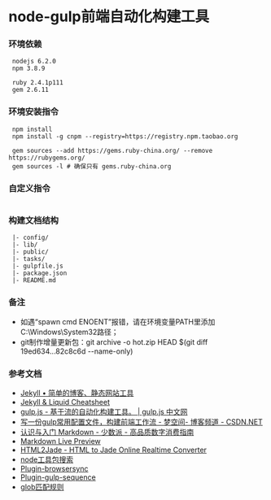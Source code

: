 # node-gulp前端自动化构建工具

###  环境依赖
```
 nodejs 6.2.0
 npm 3.8.9

 ruby 2.4.1p111
 gem 2.6.11
```
### 环境安装指令
```
 npm install
 npm install -g cnpm --registry=https://registry.npm.taobao.org

 gem sources --add https://gems.ruby-china.org/ --remove https://rubygems.org/
 gem sources -l # 确保只有 gems.ruby-china.org
```
### 自定义指令
```

```
### 构建文档结构
```
 |- config/
 |- lib/
 |- public/
 |- tasks/
 |- gulpfile.js
 |- package.json
 |- README.md
```
### 备注

* 如遇“spawn cmd ENOENT”报错，请在环境变量PATH里添加C:\Windows\System32路径；
* git制作增量更新包：git archive -o hot.zip HEAD $(git diff 19ed634...82c8c6d --name-only)

### 参考文档

* [Jekyll • 简单的博客、静态网站工具](http://jekyll.com.cn/)
* [Jekyll & Liquid Cheatsheet](https://gist.github.com/smutnyleszek/9803727)
* [gulp.js - 基于流的自动化构建工具。 | gulp.js 中文网](http://www.gulpjs.com.cn/)
* [写一份gulp常用配置文件，构建前端工作流 - 梦空间- 博客频道 - CSDN.NET](http://blog.csdn.net/qq_15096707/article/details/54293203)
* [认识与入门 Markdown - 少数派 - 高品质数字消费指南](https://sspai.com/post/25137)
* [Markdown Live Preview](http://markdownlivepreview.com/)
* [HTML2Jade - HTML to Jade Online Realtime Converter](http://www.html2jade.org/)
* [node工具包搜索](https://www.npmjs.com/)
* [Plugin-browsersync](https://browsersync.io/)
* [Plugin-gulp-sequence](https://www.npmjs.com/package/gulp-sequence)
* [glob匹配规则](http://www.jianshu.com/p/ce7cf53274bb)
